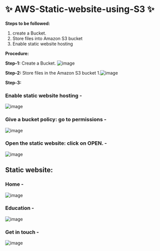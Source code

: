 # ✨ AWS-Static-website-using-S3 ✨
**Steps to be followed:**
1. create a Bucket.
2. Store files into Amazon S3 bucket
3. Enable static website hosting

**Procedure:**

**Step-1:**
          Create a Bucket.
          ![image](https://github.com/20a31a0538/AWS-Static-website-using-S3/assets/110081197/b80f7e1b-a6ae-4ac9-a51e-0cad6cca430d)


**Step-2:**
          Store files in the Amazon S3 bucket
          1.![image](https://github.com/20a31a0538/AWS-Static-website-using-S3/assets/110081197/8eb231c5-2d93-4605-a835-fa09c1115621)


**Step-3:**



### Enable static website hosting - 

![image](https://github.com/20a31a0538/AWS-Static-website-using-S3/assets/110081197/362fad62-e607-4cd5-8efa-29050ea207de)



### Give a bucket policy: go to permissions -

![image](https://github.com/20a31a0538/AWS-Static-website-using-S3/assets/110081197/50b55537-99b1-4d55-adce-156f74f07ca6)


### Open the static website:  click on OPEN. -

![image](https://github.com/20a31a0538/AWS-Static-website-using-S3/assets/110081197/3627db70-d54e-4841-af5f-5bcdc81898bf)



## Static website:



### Home - 
![image](https://github.com/20a31a0538/AWS-Static-website-using-S3/assets/110081197/1e16472c-3143-499f-8162-dc8f0fde78a2)




### Education -
![image](https://github.com/20a31a0538/AWS-Static-website-using-S3/assets/110081197/3e0725b5-6501-47ba-8a80-58c3ecb2eb3d)




### Get in touch -

![image](https://github.com/20a31a0538/AWS-Static-website-using-S3/assets/110081197/1ca926e7-81e8-468e-af9b-39031b91aedc)





          



